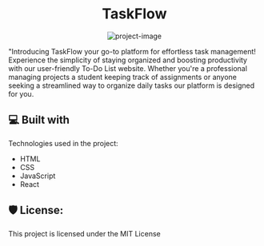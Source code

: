 <h1 align="center" id="title">TaskFlow</h1>

<p align="center"><img src="https://socialify.git.ci/JAE-exe/to-do-list/image?font=Source%20Code%20Pro&amp;name=1&amp;owner=1&amp;pattern=Brick%20Wall&amp;theme=Dark" alt="project-image"></p>

<p id="description">"Introducing TaskFlow your go-to platform for effortless task management! Experience the simplicity of staying organized and boosting productivity with our user-friendly To-Do List website. Whether you're a professional managing projects a student keeping track of assignments or anyone seeking a streamlined way to organize daily tasks our platform is designed for you.</p>

  
  
<h2>💻 Built with</h2>

Technologies used in the project:

*   HTML
*   CSS
*   JavaScript
*   React

<h2>🛡️ License:</h2>

This project is licensed under the MIT License
